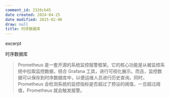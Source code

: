 ```yaml
---
comment_id: 2326cb45
date created: 2024-04-25
date modified: 2025-02-06
draw: null
title: 时序数据库
---
```

excerpt

<!-- more -->

时序数据库

> Prometheus 是一套开源的系统监控报警框架。它的核心功能是从被监控系统中拉取监控数据，结合 Grafana 工具，进行可视化展示。而且，监控数据可以保存到时序数据库中，以便运维人员进行历史查询。同时，Prometheus 会检测系统的监控指标是否超过了预设的阈值，一旦超过阈值，Prometheus 就会触发报警。
